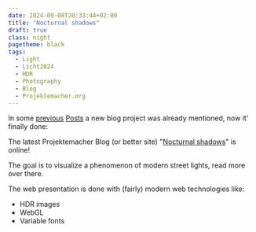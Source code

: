 ```yaml
---
date: 2024-09-08T20:33:44+02:00
title: "Nocturnal shadows"
draft: true
class: night
pagetheme: black
tags:
  - Light
  - Licht2024
  - HDR
  - Photography
  - Blog
  - Projektemacher.org
---
```


In some [previous](/en/post/hdr-awesome-list/) [Posts](/en/post/ultrahdr/) a new blog project was already mentioned, now it' finally done:
<!--more-->

The latest Projektemacher Blog (or better site) "[Nocturnal shadows](https://schatten.yaapb.projektemacher.org/)" is online!

The goal is to visualize a phenomenon of modern street lights, read more over there.

The web presentation is done with (fairly) modern web technologies like:
* HDR images
* WebGL
* Variable fonts
